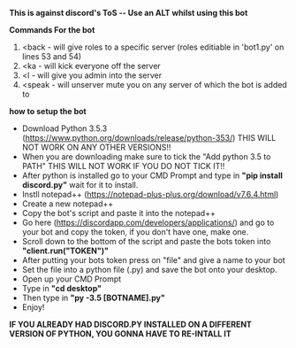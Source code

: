 **This is against discord's ToS -- Use an ALT whilst using this bot**

**Commands For the bot**
1) <back - will give roles to a specific server (roles editiable in 'bot1.py' on lines 53 and 54)
2) <ka - will kick everyone off the server
3) <l - will give you admin into the server
4) <speak - will unserver mute you on any server of which the bot is added to

**how to setup the bot**
- Download Python 3.5.3 (https://www.python.org/downloads/release/python-353/) THIS WILL NOT WORK ON ANY OTHER VERSIONS!!
- When you are downloading make sure to tick the "Add python 3.5 to PATH" THIS WILL NOT WORK IF YOU DO NOT TICK IT!!
- After python is installed go to your CMD Prompt and type in **"pip install discord.py"** wait for it to install.
- Instll notepad++ (https://notepad-plus-plus.org/download/v7.6.4.html)
- Create a new notepad++
- Copy the bot's script and paste it into the notepad++
- Go here (https://discordapp.com/developers/applications/) and go to your bot and copy the token, if you don't have one, make one.
- Scroll down to the bottom of the script and paste the bots token into **"client.run("TOKEN")"** 
- After putting your bots token press on "file" and give a name to your bot
- Set the file into a python file (.py) and save the bot onto your desktop.
- Open up your CMD Prompt
- Type in **"cd desktop"**
- Then type in **"py -3.5 [BOTNAME].py"**
- Enjoy!

**IF YOU ALREADY HAD DISCORD.PY INSTALLED ON A DIFFERENT VERSION OF PYTHON, YOU GONNA HAVE TO RE-INTALL IT**
